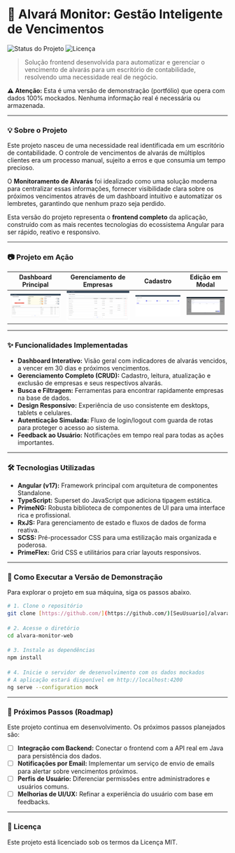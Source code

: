 # 🏢 Alvará Monitor: Gestão Inteligente de Vencimentos

![Status do Projeto](https://img.shields.io/badge/status-funcional_com_mocks-green)
![Licença](https://img.shields.io/badge/license-MIT-blue)

> Solução frontend desenvolvida para automatizar e gerenciar o vencimento de alvarás para um escritório de contabilidade, resolvendo uma necessidade real de negócio.

**⚠️ Atenção:** Esta é uma versão de demonstração (portfólio) que opera com dados 100% mockados. Nenhuma informação real é necessária ou armazenada.

---

### 💡 Sobre o Projeto

Este projeto nasceu de uma necessidade real identificada em um escritório de contabilidade. O controle de vencimentos de alvarás de múltiplos clientes era um processo manual, sujeito a erros e que consumia um tempo precioso.

O **Monitoramento de Alvarás** foi idealizado como uma solução moderna para centralizar essas informações, fornecer visibilidade clara sobre os próximos vencimentos através de um dashboard intuitivo e automatizar os lembretes, garantindo que nenhum prazo seja perdido.

Esta versão do projeto representa o **frontend completo** da aplicação, construído com as mais recentes tecnologias do ecossistema Angular para ser rápido, reativo e responsivo.

---

### 📷 Projeto em Ação

| Dashboard Principal | Gerenciamento de Empresas | Cadastro | Edição em Modal |
| :---: | :---: | :---: | :---: |
| ![Dashboard do Monitoramento de Alvarás](./.github/assets/dashboard.png) | ![Gerenciamento e lista de empresas](./.github/assets/listarEmpresas.png) | ![Demonstração do Cadastro](./.github/assets/cadastro.png) | ![Modal de Ediçao](./.github/assets/modalEdicao.png) |

---

### ✨ Funcionalidades Implementadas

- **Dashboard Interativo:** Visão geral com indicadores de alvarás vencidos, a vencer em 30 dias e próximos vencimentos.
- **Gerenciamento Completo (CRUD):** Cadastro, leitura, atualização e exclusão de empresas e seus respectivos alvarás.
- **Busca e Filtragem:** Ferramentas para encontrar rapidamente empresas na base de dados.
- **Design Responsivo:** Experiência de uso consistente em desktops, tablets e celulares.
- **Autenticação Simulada:** Fluxo de login/logout com guarda de rotas para proteger o acesso ao sistema.
- **Feedback ao Usuário:** Notificações em tempo real para todas as ações importantes.

---

### 🛠️ Tecnologias Utilizadas

* **Angular (v17):** Framework principal com arquitetura de componentes Standalone.
* **TypeScript:** Superset do JavaScript que adiciona tipagem estática.
* **PrimeNG:** Robusta biblioteca de componentes de UI para uma interface rica e profissional.
* **RxJS:** Para gerenciamento de estado e fluxos de dados de forma reativa.
* **SCSS:** Pré-processador CSS para uma estilização mais organizada e poderosa.
* **PrimeFlex:** Grid CSS e utilitários para criar layouts responsivos.

---

### 🚀 Como Executar a Versão de Demonstração

Para explorar o projeto em sua máquina, siga os passos abaixo.

```bash
# 1. Clone o repositório
git clone [https://github.com/](https://github.com/)[SeuUsuario]/alvara-monitor-web.git

# 2. Acesse o diretório
cd alvara-monitor-web

# 3. Instale as dependências
npm install

# 4. Inicie o servidor de desenvolvimento com os dados mockados
# A aplicação estará disponível em http://localhost:4200
ng serve --configuration mock
```

---

### 🎯 Próximos Passos (Roadmap)

Este projeto continua em desenvolvimento. Os próximos passos planejados são:

- [ ] **Integração com Backend:** Conectar o frontend com a API real em Java para persistência dos dados.
- [ ] **Notificações por Email:** Implementar um serviço de envio de emails para alertar sobre vencimentos próximos.
- [ ] **Perfis de Usuário:** Diferenciar permissões entre administradores e usuários comuns.
- [ ] **Melhorias de UI/UX:** Refinar a experiência do usuário com base em feedbacks.

---

### 📄 Licença

Este projeto está licenciado sob os termos da Licença MIT.
